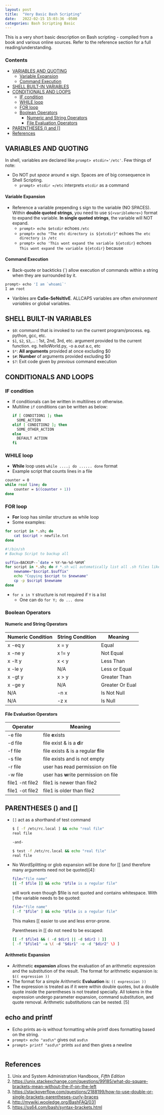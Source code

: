 ```yaml
---
layout: post
title:  "Very Basic Bash Scripting"
date:   2022-02-15 15:03:36 -0500
categories: Bash Scripting Basic
---
```

This is a very short basic description on Bash scripting - compiled from a book and various online sources. Refer to the reference section for a full reading/understanding.

### Contents
- [VARIABLES AND QUOTING](#variables-and-quoting)
    - [Variable Expansion](#variable-expansion)
    - [Command Execution](#command-execution)
- [SHELL BUILT-IN VARIABLES](#shell-built-in-variables)
- [CONDITIONALS AND LOOPS](#conditionals-and-loops)
  - [IF condition](#if-condition)
  - [WHILE loop](#while-loop)
  - [FOR loop](#for-loop)
  - [Boolean Operators](#boolean-operators)
    - [Numeric and String Operators](#numeric-and-string-operators)
    - [File Evaluation Operators](#file-evaluation-operators)
- [PARENTHESES () and []](#parentheses--and-)
- [References](#references)
## VARIABLES AND QUOTING
In shell, variables are declared like `prompt> etcdir='/etc'`. Few things of note:
* Do NOT put *space* around **=** sign. Spaces are of big consequence in Shell Scripting.
  * `prompt> etcdir =/etc` interprets `etcdir` as a command
#### Variable Expansion
* Reference a variable prepending `$` sign to the variable (NO SPACES). Within **double quoted strings**, you need to use `${<varibleHere>}` format to expand the variable. **In single quoted strings**, the variable will NOT expand.
  * `prompt> echo $etcdir` echoes `/etc`
  * `prompt> echo "The etc directory is ${etcdir}"` echoes `The etc directory is /etc`
  * `prompt> echo 'This wont expand the variable ${etcdir}` echoes `This wont expand the variable ${etcdir}` because
#### Command Execution
* Back-quote or backticks (`) allow execution of commands within a string when they are surrounded by it.
```sh
prompt> echo 'I am `whoami`'
I am root 
```
* Varibles are **CaSe-SeNsItIvE**. ALLCAPS variables are often *environment variables* or global variables.

## SHELL BUILT-IN VARIABLES
* `$0`: command that is invoked to run the current program/process. eg. python, gcc, etc.
* `$1`, `$2`, `$3`,... : 1st, 2nd, 3rd, etc. argument provided to the current function. eg. helloWorld.py, -o a.out a.c, etc
* `$*`: **All arguments** provided at once excluding $0
* `$#`: **Number** of arguments provided excluding $0
* `$?`: Exit code given by *previous* command execution

## CONDITIONALS AND LOOPS
### IF condition
* If conditionals can be written in multilines or otherwise.
* Multiline `if` conditions can be written as below:
  ```sh
  if [ CONDITION1 ]; then
    SOME_ACTION
  elif [ CONDITION2 ]; then
    SOME_OTHER_ACTION
  else
    DEFAULT ACTION
  fi
  ```
### WHILE loop
* **While** loop uses `while ....; do ...... done` format
* Example script that counts lines in a file

```sh
counter = 0
while read line; do
    counter = $((counter + 1))
done
```
### FOR loop
* **For** loop has similar structure as while loop
* Some examples:

```sh
for script in *.sh; do
    cat $script > newfile.txt
done
```

```sh
#!/bin/sh
# Backup Script to backup all 

suffix=BACKUP--`date + %Y-%m-%d-%H%M`
for script in *.sh; do # *.sh wil automatically list all .sh files like ls does
    newname="$script.$suffix"
    echo "Copying $script to $newname"
    cp -p $script $newname
done
```

* `for x in Y` structure is not required if `Y` is a list
  * One can do `for Y; do ... done`

### Boolean Operators
#### Numeric and String Operators

|Numeric Condition| String Condition |Meaning|
|-|-|-|
|x -eq y |x = y |Equal |
|x -ne y | x != y| Not Equal|
|x -lt y | x < y |Less Than|
|x -le y | N/A | Less or Equal |
|x -gt y | x > y | Greater Than|
|x -ge y | N/A| Greater Or Eual|
|N/A | -n x | Is Not Null|
|N/A| -z x| Is Null|

#### File Evaluation Operators

|Operator|Meaning|
|-|-|
|-e file| file **e**xists|
|-d file| file exist & is a **d**ir|
|-f file | file exists & is a regular **f**ile|
|-s file| file exists and is not empty|
|-r file| user has **r**ead permission on file|
|-w file| user has **w**rite permission on file|
|file1 -nt file2| file1 is newer than file2|
|file1 -ot file2| file1 is older than file2|

## PARENTHESES () and []
* `[]` act as a shorthand of test command
  ```sh
  $ [ -f /etc/rc.local ] && echo "real file"
  real file

  -and-

  $ test -f /etc/rc.local && echo "real file"
  real file
  ```

* No WordSplitting or glob expansion will be done for [[ (and therefore many arguments need not be quoted)[4]:

  ```sh
  file="file name"
  [[ -f $file ]] && echo "$file is a regular file"
  ```

  will work even though $file is not quoted and contains whitespace. With [ the variable needs to be quoted:

  ```sh
  file="file name"
  [ -f "$file" ] && echo "$file is a regular file"
  ```

  This makes [[ easier to use and less error-prone.

  Parentheses in [[ do not need to be escaped:

  ```sh
  [[ -f $file1 && ( -d $dir1 || -d $dir2 ) ]]
  [ -f "$file1" -a \( -d "$dir1" -o -d "$dir2" \) ]
  ```

#### Arithmetic Expansion
* Arithmetic **expansion** allows the evaluation of an arithmetic expression and the substitution of the result.
The format for arithmetic expansion is: `$(( expression ))`
* The format for a simple Arithmetic **Evaluation** is: `(( expression ))`
* The expression is treated as if it were within double quotes, but a double quote inside the parentheses is not treated specially. All tokens in the expression undergo parameter expansion, command substitution, and quote removal. Arithmetic substitutions can be nested. [5]

## echo and printf
* Echo prints as-is without formatting while printf does formatting based on the string.
* `prompt> echo "asd\n"` gives out `asd\n`
* `prompt> printf "asd\n"` prints `asd` and then gives a newline  
  ```asd

  ```

## References
1. Unix and System Administration Handboox, *Fifth Edition* 
2. https://unix.stackexchange.com/questions/99185/what-do-square-brackets-mean-without-the-if-on-the-left
3. https://stackoverflow.com/questions/2188199/how-to-use-double-or-single-brackets-parentheses-curly-braces
4. http://mywiki.wooledge.org/BashFAQ/031
5. https://ss64.com/bash/syntax-brackets.html
